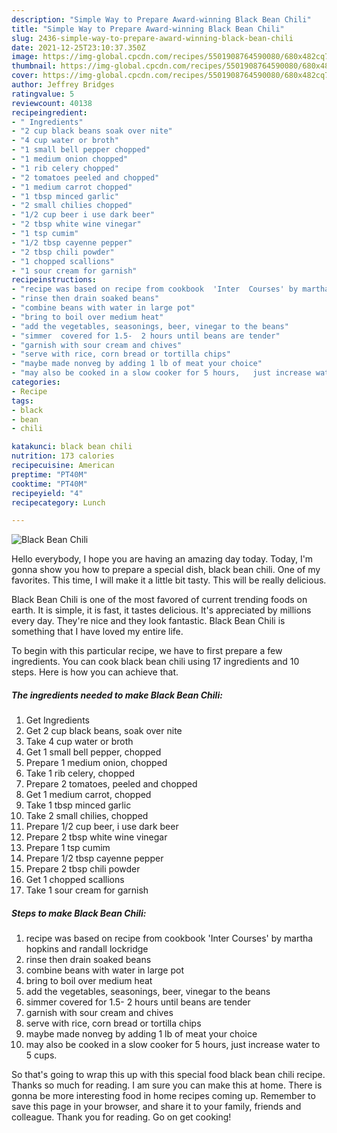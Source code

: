 ```yaml
---
description: "Simple Way to Prepare Award-winning Black Bean Chili"
title: "Simple Way to Prepare Award-winning Black Bean Chili"
slug: 2436-simple-way-to-prepare-award-winning-black-bean-chili
date: 2021-12-25T23:10:37.350Z
image: https://img-global.cpcdn.com/recipes/5501908764590080/680x482cq70/black-bean-chili-recipe-main-photo.jpg
thumbnail: https://img-global.cpcdn.com/recipes/5501908764590080/680x482cq70/black-bean-chili-recipe-main-photo.jpg
cover: https://img-global.cpcdn.com/recipes/5501908764590080/680x482cq70/black-bean-chili-recipe-main-photo.jpg
author: Jeffrey Bridges
ratingvalue: 5
reviewcount: 40138
recipeingredient:
- " Ingredients"
- "2 cup black beans soak over nite"
- "4 cup water or broth"
- "1 small bell pepper chopped"
- "1 medium onion chopped"
- "1 rib celery chopped"
- "2 tomatoes peeled and chopped"
- "1 medium carrot chopped"
- "1 tbsp minced garlic"
- "2 small chilies chopped"
- "1/2 cup beer i use dark beer"
- "2 tbsp white wine vinegar"
- "1 tsp cumim"
- "1/2 tbsp cayenne pepper"
- "2 tbsp chili powder"
- "1 chopped scallions"
- "1 sour cream for garnish"
recipeinstructions:
- "recipe was based on recipe from cookbook  'Inter  Courses' by martha hopkins and randall lockridge"
- "rinse then drain soaked beans"
- "combine beans with water in large pot"
- "bring to boil over medium heat"
- "add the vegetables, seasonings, beer, vinegar to the beans"
- "simmer  covered for 1.5-  2 hours until beans are tender"
- "garnish with sour cream and chives"
- "serve with rice, corn bread or tortilla chips"
- "maybe made nonveg by adding 1 lb of meat your choice"
- "may also be cooked in a slow cooker for 5 hours,   just increase water to 5 cups."
categories:
- Recipe
tags:
- black
- bean
- chili

katakunci: black bean chili 
nutrition: 173 calories
recipecuisine: American
preptime: "PT40M"
cooktime: "PT40M"
recipeyield: "4"
recipecategory: Lunch

---
```



![Black Bean Chili](https://img-global.cpcdn.com/recipes/5501908764590080/680x482cq70/black-bean-chili-recipe-main-photo.jpg)

Hello everybody, I hope you are having an amazing day today. Today, I'm gonna show you how to prepare a special dish, black bean chili. One of my favorites. This time, I will make it a little bit tasty. This will be really delicious.

Black Bean Chili is one of the most favored of current trending foods on earth. It is simple, it is fast, it tastes delicious. It's appreciated by millions every day. They're nice and they look fantastic. Black Bean Chili is something that I have loved my entire life.




To begin with this particular recipe, we have to first prepare a few ingredients. You can cook black bean chili using 17 ingredients and 10 steps. Here is how you can achieve that.

<!--inarticleads1-->

##### The ingredients needed to make Black Bean Chili:

1. Get  Ingredients
1. Get 2 cup black beans, soak over nite
1. Take 4 cup water or broth
1. Get 1 small bell pepper, chopped
1. Prepare 1 medium onion, chopped
1. Take 1 rib celery, chopped
1. Prepare 2 tomatoes, peeled and chopped
1. Get 1 medium carrot, chopped
1. Take 1 tbsp minced garlic
1. Take 2 small chilies, chopped
1. Prepare 1/2 cup beer, i use dark beer
1. Prepare 2 tbsp white wine vinegar
1. Prepare 1 tsp cumim
1. Prepare 1/2 tbsp cayenne pepper
1. Prepare 2 tbsp chili powder
1. Get 1 chopped scallions
1. Take 1 sour cream for garnish




<!--inarticleads2-->

##### Steps to make Black Bean Chili:

1. recipe was based on recipe from cookbook  'Inter  Courses' by martha hopkins and randall lockridge
1. rinse then drain soaked beans
1. combine beans with water in large pot
1. bring to boil over medium heat
1. add the vegetables, seasonings, beer, vinegar to the beans
1. simmer  covered for 1.5-  2 hours until beans are tender
1. garnish with sour cream and chives
1. serve with rice, corn bread or tortilla chips
1. maybe made nonveg by adding 1 lb of meat your choice
1. may also be cooked in a slow cooker for 5 hours,   just increase water to 5 cups.




So that's going to wrap this up with this special food black bean chili recipe. Thanks so much for reading. I am sure you can make this at home. There is gonna be more interesting food in home recipes coming up. Remember to save this page in your browser, and share it to your family, friends and colleague. Thank you for reading. Go on get cooking!
